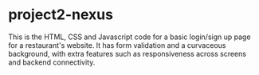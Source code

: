 # project2-nexus
This is the HTML, CSS and Javascript code for a basic login/sign up page for a restaurant's website. It has form validation and a curvaceous background, with extra features such as responsiveness across screens and backend connectivity.
